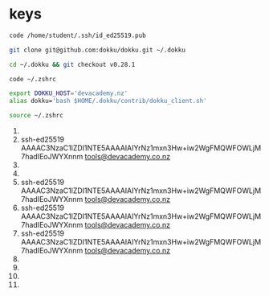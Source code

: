 # keys

```sh
code /home/student/.ssh/id_ed25519.pub
```

```sh
git clone git@github.com:dokku/dokku.git ~/.dokku
```
```sh
cd ~/.dokku && git checkout v0.28.1
```

```sh
code ~/.zshrc
```

```sh
export DOKKU_HOST='devacademy.nz'
alias dokku='bash $HOME/.dokku/contrib/dokku_client.sh'
```

```sh
source ~/.zshrc
```

1.
2. ssh-ed25519 AAAAC3NzaC1lZDI1NTE5AAAAIAIYrNz1mxn3Hw+iw2WgFMQWFOWLjM7hadIEoJWYXnnm tools@devacademy.co.nz
3.
4.
5. ssh-ed25519 AAAAC3NzaC1lZDI1NTE5AAAAIAIYrNz1mxn3Hw+iw2WgFMQWFOWLjM7hadIEoJWYXnnm tools@devacademy.co.nz
6. ssh-ed25519 AAAAC3NzaC1lZDI1NTE5AAAAIAIYrNz1mxn3Hw+iw2WgFMQWFOWLjM7hadIEoJWYXnnm tools@devacademy.co.nz
7. ssh-ed25519 AAAAC3NzaC1lZDI1NTE5AAAAIAIYrNz1mxn3Hw+iw2WgFMQWFOWLjM7hadIEoJWYXnnm tools@devacademy.co.nz
8.
9.
10.
11.
